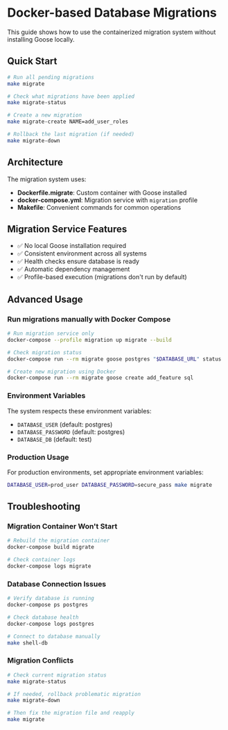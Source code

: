 # Docker-based Database Migrations

This guide shows how to use the containerized migration system without installing Goose locally.

## Quick Start

```bash
# Run all pending migrations
make migrate

# Check what migrations have been applied
make migrate-status

# Create a new migration
make migrate-create NAME=add_user_roles

# Rollback the last migration (if needed)
make migrate-down
```

## Architecture

The migration system uses:
- **Dockerfile.migrate**: Custom container with Goose installed
- **docker-compose.yml**: Migration service with `migration` profile
- **Makefile**: Convenient commands for common operations

## Migration Service Features

- ✅ No local Goose installation required
- ✅ Consistent environment across all systems
- ✅ Health checks ensure database is ready
- ✅ Automatic dependency management
- ✅ Profile-based execution (migrations don't run by default)

## Advanced Usage

### Run migrations manually with Docker Compose
```bash
# Run migration service only
docker-compose --profile migration up migrate --build

# Check migration status
docker-compose run --rm migrate goose postgres "$DATABASE_URL" status

# Create new migration using Docker
docker-compose run --rm migrate goose create add_feature sql
```

### Environment Variables
The system respects these environment variables:
- `DATABASE_USER` (default: postgres)
- `DATABASE_PASSWORD` (default: postgres)
- `DATABASE_DB` (default: test)

### Production Usage
For production environments, set appropriate environment variables:
```bash
DATABASE_USER=prod_user DATABASE_PASSWORD=secure_pass make migrate
```

## Troubleshooting

### Migration Container Won't Start
```bash
# Rebuild the migration container
docker-compose build migrate

# Check container logs
docker-compose logs migrate
```

### Database Connection Issues
```bash
# Verify database is running
docker-compose ps postgres

# Check database health
docker-compose logs postgres

# Connect to database manually
make shell-db
```

### Migration Conflicts
```bash
# Check current migration status
make migrate-status

# If needed, rollback problematic migration
make migrate-down

# Then fix the migration file and reapply
make migrate
```